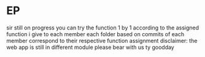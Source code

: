 # EP
sir still on progress you can try the function 1 by 1 according to the assigned function i give to each member
each folder based on commits of each member correspond to their respective function assignment 
disclaimer: the web app is still in different module please bear with us ty goodday
